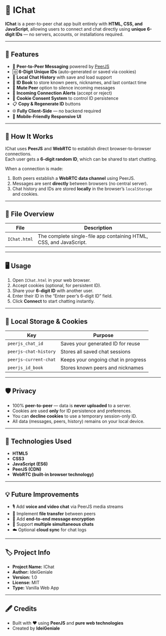 # 💬 IChat

**IChat** is a peer-to-peer chat app built entirely with **HTML, CSS, and JavaScript**, allowing users to connect and chat directly using **unique 6-digit IDs** — no servers, accounts, or installations required.

---

## 🚀 Features

- 🔗 **Peer-to-Peer Messaging** powered by [PeerJS](https://peerjs.com/)
- 🆔 **6-Digit Unique IDs** (auto-generated or saved via cookies)
- 💾 **Local Chat History** with save and load support
- 📒 **ID Book** to store known peers, nicknames, and last contact time
- 🔕 **Mute Peer** option to silence incoming messages
- 💬 **Incoming Connection Alerts** (accept or reject)
- 🍪 **Cookie Consent System** to control ID persistence
- 📋 **Copy & Regenerate ID** buttons
- 🌐 **Fully Client-Side** — no backend required
- 📱 **Mobile-Friendly Responsive UI**

---

## 🧠 How It Works

IChat uses **PeerJS** and **WebRTC** to establish direct browser-to-browser connections.  
Each user gets a **6-digit random ID**, which can be shared to start chatting.

When a connection is made:
1. Both peers establish a **WebRTC data channel** using PeerJS.
2. Messages are sent **directly** between browsers (no central server).
3. Chat history and IDs are stored **locally** in the browser’s `localStorage` and cookies.

---

## 🧩 File Overview

| File | Description |
|------|--------------|
| `IChat.html` | The complete single-file app containing HTML, CSS, and JavaScript. |

---

## 🖥️ Usage

1. Open `IChat.html` in your web browser.  
2. Accept cookies (optional, for persistent ID).  
3. Share your **6-digit ID** with another user.  
4. Enter their ID in the “Enter peer’s 6-digit ID” field.  
5. Click **Connect** to start chatting instantly.

---

## 📜 Local Storage & Cookies

| Key | Purpose |
|-----|----------|
| `peerjs_chat_id` | Saves your generated ID for reuse |
| `peerjs-chat-history` | Stores all saved chat sessions |
| `peerjs-current-chat` | Keeps your ongoing chat in progress |
| `peerjs_id_book` | Stores known peers and nicknames |

---

## 🛡️ Privacy

- 100% **peer-to-peer** — data is **never uploaded** to a server.  
- Cookies are used **only** for ID persistence and preferences.  
- You can **decline cookies** to use a temporary session-only ID.  
- All data (messages, peers, history) remains on your local device.

---

## 🧰 Technologies Used

- **HTML5**
- **CSS3**
- **JavaScript (ES6)**
- **PeerJS (CDN)**
- **WebRTC (built-in browser technology)**

---

## 💡 Future Improvements

- 🎙️ Add **voice and video chat** via PeerJS media streams  
- 📁 Implement **file transfer** between peers  
- 🔐 Add **end-to-end message encryption**  
- 💬 Support **multiple simultaneous chats**  
- ☁️ Optional **cloud sync** for chat logs

---

## 🏷️ Project Info

- **Project Name:** IChat  
- **Author:** IdeiGeniale  
- **Version:** 1.0  
- **License:** MIT  
- **Type:** Vanilla Web App  

---

## 🖋️ Credits

- Built with ❤️ using **PeerJS** and **pure web technologies**  
- Created by **IdeiGeniale**  
